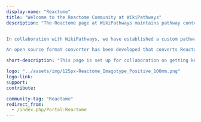 ```yaml
---
display-name: "Reactome"
title: "Welcome to the Reactome Community at WikiPathways"
description: "The Reactome page at WikiPathways maintains pathway content periodically synced with the Reactome collection. Reactome is an open-source, open access, manually curated and peer-reviewed pathway database. Pathway annotations are authored by expert biologists, in collaboration with Reactome editorial staff. The rationale behind Reactome is to convey the rich information in the visual representations of biological pathways familiar from textbooks and articles in a detailed, computationally accessible format. The core unit of the Reactome data model is the reaction. Entities (nucleic acids, proteins, complexes and small molecules) participating in reactions form causal chain of events or pathways.


In collaboration with WikiPathways, we have established a custom pathway data exchange pipeline. Reactome pathways are now incorporated into WikiPathways, an open, collaborative platform dedicated to the curation of biological pathways. We encourage you to edit, curate and create pathway content here. The Reactome team will periodically assess and selectively incorporate changes back into our centralized collection.

An open source format converter has been developed that converts Reactome pathways to the GPML format. The converter is available on [GitHub](https://github.com/wikipathways/reactome2gpml-converter)."

short-description: "This page is set up for collaboration on getting knowledge together about the biological processes in the Daphnia magna species."

logo: "../assets/img/125px-Reactome_Imagotype_Positive_100mm.png"
logo-link: 
support: 
contribute:

community-tag: "Reactome"
redirect_from:
  - /index.php/Portal:Reactome 
---
```

